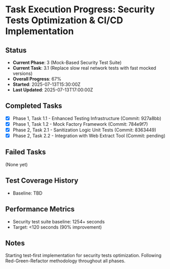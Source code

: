 # Task Execution Progress: Security Tests Optimization & CI/CD Implementation

## Status
- **Current Phase**: 3 (Mock-Based Security Test Suite)
- **Current Task**: 3.1 (Replace slow real network tests with fast mocked versions)
- **Overall Progress**: 67%
- **Started**: 2025-07-13T15:30:00Z
- **Last Updated**: 2025-07-13T17:00:00Z

## Completed Tasks
- [x] Phase 1, Task 1.1 - Enhanced Testing Infrastructure (Commit: 927a8bb)
- [x] Phase 1, Task 1.2 - Mock Factory Framework (Commit: 784e9f7)
- [x] Phase 2, Task 2.1 - Sanitization Logic Unit Tests (Commit: 8363449)
- [x] Phase 2, Task 2.2 - Integration with Web Extract Tool (Commit: pending)

## Failed Tasks
(None yet)

## Test Coverage History
- Baseline: TBD

## Performance Metrics
- Security test suite baseline: 1254+ seconds
- Target: <120 seconds (90% improvement)

## Notes
Starting test-first implementation for security tests optimization.
Following Red-Green-Refactor methodology throughout all phases.